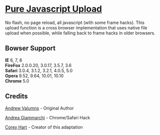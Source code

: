 [Pure Javascript Upload](http://www.codenothing.com/archives/2010/pure-javascript-upload/)
========================

No flash, no page reload, all javascript (with some frame hacks). This upload function is a cross browser implementation that
uses native file upload when possible, while falling back to frame hacks in older browsers.


Bowser Support
--------------

**IE** 6, 7, 8  
**FireFox** 2.0.0.20, 3.0.17, 3.5.7, 3.6  
**Safari** 3.0.4, 3.1.2, 3.2.1, 4.0.5, 5.0  
**Opera** 9.52, 9.64, 10.01, 10.10  
**Chrome** 5.0  

Credits
--------
[Andrew Valumns](http://valums.com/ajax-upload/) - Original Author

[Andrea Giammarchi](http://webreflection.blogspot.com/2009/03/safari-4-multiple-upload-with-progress.html) - Chrome/Safari Hack

[Corey Hart](http://www.codenothing.com) - Creator of this adaptation
